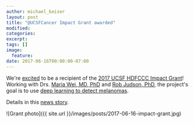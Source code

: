 ```yaml
---
author: michael_keiser
layout: post
title: "@UCSFCancer Impact Grant awarded"
modified:
categories: 
excerpt:
tags: []
image:
  feature:
date: 2017-06-16T00:00:00-07:00
---
```


We're [excited](https://twitter.com/keiser_lab/status/875845095613808640) to be a recipient of the [2017 UCSF HDFCCC Impact Grant](http://cancer.ucsf.edu/research/intramural/impact)! Working with Drs. [Maria Wei, MD, PhD](http://cancer.ucsf.edu/people/profiles/wei_maria.7047) and [Rob Judson, PhD](http://judsonlab.ucsf.edu/), the project's goal is to use [deep learning to detect melanomas](https://twitter.com/UCSF/status/877250998871494658).

Details in this [news story](https://www.ucsf.edu/news/2017/06/407376/artificial-intelligence-melanoma-detector-wins-cancer-center-impact-grant?utm_source=ucsf_tw&utm_medium=tw&utm_campaign=2017_cancer_impact_grant).

![Grant photo]({{ site.url }}/images/posts/2017-06-16-impact-grant.jpg)
